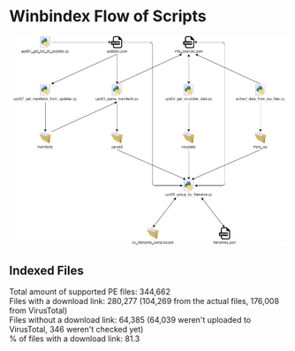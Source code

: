 # Winbindex Flow of Scripts

![winbindex-scripts-flow.png](winbindex-scripts-flow.png)

## Indexed Files

<!--FileStats-->
Total amount of supported PE files: 344,662  
Files with a download link: 280,277 (104,269 from the actual files, 176,008 from VirusTotal)  
Files without a download link: 64,385 (64,039 weren't uploaded to VirusTotal, 346 weren't checked yet)  
% of files with a download link: 81.3  
<!--/FileStats-->
